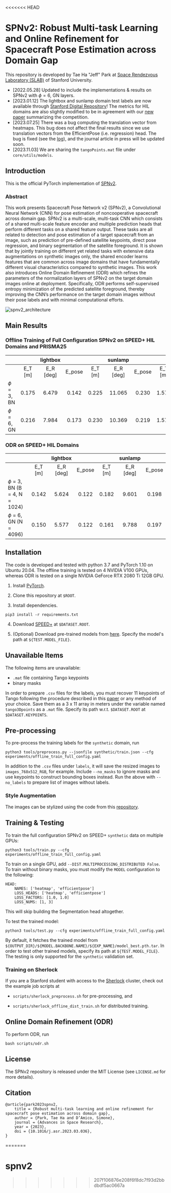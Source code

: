 <<<<<<< HEAD
# SPNv2: Robust Multi-task Learning and Online Refinement for Spacecraft Pose Estimation across Domain Gap

This repository is developed by Tae Ha "Jeff" Park at [Space Rendezvous Laboratory (SLAB)](slab.stanford.edu) of Stanford University.

- [2022.05.28] Updated to include the implementations & results on SPNv2 with $\phi = 6$, GN layers.
- [2023.01.12] The lightbox and sunlamp domain test labels are now available through [Stanford Digital Repository](https://purl.stanford.edu/wv398fc4383)! The metrics for HIL domains are also slightly modified to be in agreement with our [new paper](https://www.sciencedirect.com/science/article/pii/S0094576523000048) summarizing the competition.
- [2023.07.25] There was a bug computing the translation vector from heatmaps. This bug does not affect the final results since we use translation vectors from the EfficientPose (i.e. regression) head. The bug is fixed (see the [log](/docs/BUGFIX_20230725.md)), and the journal article in press will be updated soon.
- [2023.11.03] We are sharing the `tangoPoints.mat` file under `core/utils/models`.

## Introduction

This is the official PyTorch implementation of [SPNv2](https://arxiv.org/abs/2203.04275).

### Abstract

This work presents Spacecraft Pose Network v2 (SPNv2), a Convolutional Neural Network (CNN) for pose estimation of noncooperative spacecraft across domain gap. SPNv2 is a multi-scale, multi-task CNN which consists of a shared multi-scale feature encoder and multiple prediction heads that perform different tasks on a shared feature output. These tasks are all related to detection and pose estimation of a target spacecraft from an image, such as prediction of pre-defined satellite keypoints, direct pose regression, and binary segmentation of the satellite foreground. It is shown that by jointly training on different yet related tasks with extensive data augmentations on synthetic images only, the shared encoder learns features that are common across image domains that have fundamentally different visual characteristics compared to synthetic images. This work also introduces Online Domain Refinement (ODR) which refines the parameters of the normalization layers of SPNv2 on the target domain images online at deployment. Specifically, ODR performs self-supervised entropy minimization of the predicted satellite foreground, thereby improving the CNN’s performance on the target domain images without their pose labels and with minimal computational efforts.

![spnv2_architecture](figures/spnv2_architecture.png)

## Main Results

### Offline Training of Full Configuration SPNv2 on SPEED+ HIL Domains and PRISMA25

|   |       | lightbox |       |       | sunlamp |       |       | prisma25 |     |
| :--- | :---: |  :---:   | :---: | :---: |  :---:  | :---: | :---: |  :---:  | :---: |
|   | E_T [m] | E_R [deg] | E_pose | E_T [m] | E_R [deg] | E_pose | E_T [m] | E_R [deg] | E_pose |
| $\phi$ = 3, BN | 0.175 | 6.479 | 0.142 | 0.225 | 11.065 | 0.230 | 1.572 | 5.202 | 0.216 |
| $\phi$ = 6, GN | 0.216 | 7.984 | 0.173 | 0.230 | 10.369 | 0.219 | 1.570 | 9.014 | 0.283 |


### ODR on SPEED+ HIL Domains

|   |       | lightbox |       |       | sunlamp |       |
| :--- | :---: |   :---:  | :---: | :---: |  :---:  | :---: |
|   | E_T [m] | E_R [deg] | E_pose | E_T [m] | E_R [deg] | E_pose |
| $\phi$ = 3, BN (B = 4, N = 1024) | 0.142 | 5.624 | 0.122 | 0.182 | 9.601 | 0.198 |
| $\phi$ = 6, GN (N = 4096) | 0.150 | 5.577 | 0.122 | 0.161 | 9.788 | 0.197 |

## Installation

The code is developed and tested with python 3.7 and PyTorch 1.10 on Ubuntu 20.04. The offline training is tested on 4 NVIDIA V100 GPUs, whereas ODR is tested on a single NVIDIA GeForce RTX 2080 Ti 12GB GPU.

1. Install [PyTorch](https://pytorch.org/).

2. Clone this repository at `$ROOT`.

3. Install dependencies.

```
pip3 install -r requirements.txt
```

4. Download [SPEED+](https://purl.stanford.edu/wv398fc4383) at `$DATASET.ROOT`.

5. (Optional) Download pre-trained models from [here](https://office365stanford-my.sharepoint.com/:f:/g/personal/tpark94_stanford_edu/EleRJUfWcTdComwfLwrrGTIBFtH_MItMgc9Cp_wgKOa7oA). Specify the model's path at `${TEST.MODEL_FILE}`.

## Unavailable Items

The following items are unavailable:

- `.mat` file containing Tango keypoints
- binary masks

In order to prepare `.csv` files for the labels, you must recover 11 keypoints of Tango following the procedure described in this [paper](https://arxiv.org/abs/1909.00392) or any method of your choice. Save them as a 3 x 11 array in meters under the variable named `tango3Dpoints` as a `.mat` file. Specify its path w.r.t. `$DATASET.ROOT` at `$DATASET.KEYPOINTS`.

## Pre-processing

To pre-process the training labels for the `synthetic` domain, run
```
python3 tools/preprocess.py --jsonfile synthetic/train.json --cfg experiments/offline_train_full_config.yaml
```

In addition to the `.csv` files under `labels`, it will save the resized images to `images_768x512_RGB`, for example. Include `--no_masks` to ignore masks and use keypoints to construct bounding boxes instead. Run the above with `--no_labels` to prepare list of images without labels.

### Style Augmentation

The images can be stylized using the code from this [repository](https://github.com/philipjackson/style-augmentation).

## Training & Testing

To train the full configuration SPNv2 on SPEED+ `synthetic` data on multiple GPUs:
```
python3 tools/train.py --cfg experiments/offline_train_full_config.yaml
```

To train on a single GPU, add `--DIST.MULTIPROCESSING_DISTRIBUTED False`. To train without binary masks, you must modify the `MODEL` configuration to the following:
```
HEAD:
    NAMES: ['heatmap', 'efficientpose']
    LOSS_HEADS: ['heatmap', 'efficientpose']
    LOSS_FACTORS: [1.0, 1.0]
    LOSS_NUMS: [1, 3]
```
This will skip building the Segmentation head altogether.

To test the trained model:
```
python3 tools/test.py --cfg experiments/offline_train_full_config.yaml
```
By default, it fetches the trained model from `${OUTPUT_DIR}/${MODEL.BACKBONE.NAME}/${EXP_NAME}/model_best.pth.tar`. In order to test other trained models, specify its path at `${TEST.MODEL_FILE}`. The testing is only supported for the `synthetic` validation set.

### Training on Sherlock

If you are a Stanford student with access to the [Sherlock](https://www.sherlock.stanford.edu/) cluster, check out the example job scripts at

- `scripts/sherlock_preprocess.sh` for pre-processing, and

- `scripts/sherlock_offline_dist_train.sh` for distributed training.

## Online Domain Refinement (ODR)

To perform ODR, run
```
bash scripts/odr.sh
```

## License

The SPNv2 repository is released under the MIT License (see `LICENSE.md` for more details).

## Citation

```
@article{park2023spnv2,
	title = {Robust multi-task learning and online refinement for spacecraft pose estimation across domain gap},
	author = {Park, Tae Ha and D’Amico, Simone},
	journal = {Advances in Space Research},
	year = {2023},
	doi = {10.1016/j.asr.2023.03.036},
}
```
=======
# spnv2
>>>>>>> 207f106876e208f6f8dc7f93d2bbdbdf5ac0667a

